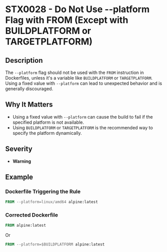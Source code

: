 # STX0028 - Do Not Use --platform Flag with FROM (Except with BUILDPLATFORM or TARGETPLATFORM)

## Description

The `--platform` flag should not be used with the `FROM` instruction in Dockerfiles, unless it's a variable like `BUILDPLATFORM` or `TARGETPLATFORM`. Using a fixed value with `--platform` can lead to unexpected behavior and is generally discouraged.

## Why It Matters

- Using a fixed value with `--platform` can cause the build to fail if the specified platform is not available.
- Using `BUILDPLATFORM` or `TARGETPLATFORM` is the recommended way to specify the platform dynamically.

## Severity

- **Warning**

## Example

### Dockerfile Triggering the Rule

```dockerfile
FROM --platform=linux/amd64 alpine:latest
```

### Corrected Dockerfile

```dockerfile
FROM alpine:latest
```

Or 

```dockerfile
FROM --platform=$BUILDPLATFORM alpine:latest
```